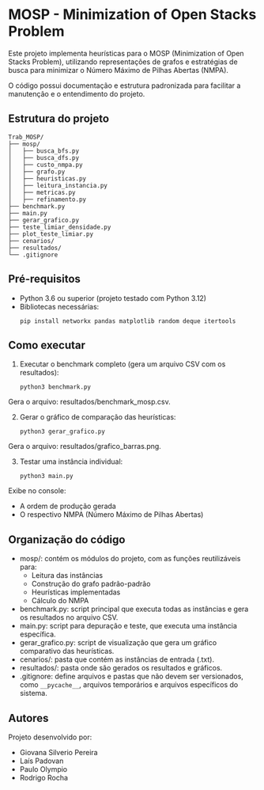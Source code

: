 # MOSP - Minimization of Open Stacks Problem

Este projeto implementa heurísticas para o MOSP (Minimization of Open Stacks Problem), utilizando representações de grafos e estratégias de busca para minimizar o Número Máximo de Pilhas Abertas (NMPA).

O código possui documentação e estrutura padronizada para facilitar a manutenção e o entendimento do projeto.

## Estrutura do projeto
```
Trab_MOSP/
├── mosp/                   
│   ├── busca_bfs.py
│   ├── busca_dfs.py
│   ├── custo_nmpa.py
│   ├── grafo.py
│   ├── heuristicas.py
│   ├── leitura_instancia.py
│   ├── metricas.py
│   ├── refinamento.py
├── benchmark.py            
├── main.py                 
├── gerar_grafico.py
├── teste_limiar_densidade.py
├── plot_teste_limiar.py   
├── cenarios/               
├── resultados/             
└── .gitignore
```

## Pré-requisitos

- Python 3.6 ou superior (projeto testado com Python 3.12)
- Bibliotecas necessárias:
  ```
  pip install networkx pandas matplotlib random deque itertools
  ```
  
## Como executar

1. Executar o benchmark completo (gera um arquivo CSV com os resultados):
   ```
   python3 benchmark.py
   ```
Gera o arquivo: resultados/benchmark_mosp.csv.

2. Gerar o gráfico de comparação das heurísticas:
   ```
   python3 gerar_grafico.py
   ```
Gera o arquivo: resultados/grafico_barras.png.

3. Testar uma instância individual:
   ```
   python3 main.py
   ```
Exibe no console:
- A ordem de produção gerada
- O respectivo NMPA (Número Máximo de Pilhas Abertas)

## Organização do código
- mosp/: contém os módulos do projeto, com as funções reutilizáveis para:
  - Leitura das instâncias
  - Construção do grafo padrão-padrão
  - Heurísticas implementadas
  - Cálculo do NMPA
- benchmark.py: script principal que executa todas as instâncias e gera os resultados no arquivo CSV.
- main.py: script para depuração e teste, que executa uma instância específica.
- gerar_grafico.py: script de visualização que gera um gráfico comparativo das heurísticas.
- cenarios/: pasta que contém as instâncias de entrada (.txt).
- resultados/: pasta onde são gerados os resultados e gráficos.
- .gitignore: define arquivos e pastas que não devem ser versionados, como `__pycache__`, arquivos temporários e arquivos específicos do sistema.

## Autores

Projeto desenvolvido por:
- Giovana Silverio Pereira
- Laís Padovan
- Paulo Olympio
- Rodrigo Rocha
